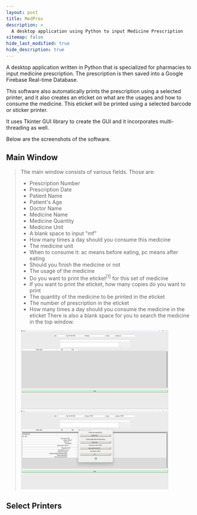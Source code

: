 ```yaml
---
layout: post
title: MedPres
description: >
  A desktop application using Python to input Medicine Prescription
sitemap: false
hide_last_modified: true
hide_description: true
---
```


A desktop application written in Python that is specialized for pharmacies to input medicine prescription. 
The prescription is then saved into a Google Firebase Real-time Database.

<!-- add description for searched medicines -->

This software also automatically prints the prescription using a selected printer, 
and it also creates an eticket on what are the usages and how to consume the medicine. 
This eticket will be printed using a selected barcode or sticker printer.

It uses Tkinter GUI library to create the GUI and it incorporates multi-threading as well.

Below are the screenshots of the software.

## Main Window ##
> The main window consists of various fields. Those are:
> - Prescription Number
> - Prescription Date
> - Patient Name
> - Patient's Age
> - Doctor Name
> - Medicine Name
> - Medicine Quantity
> - Medicine Unit
> - A blank space to input "mf"
> - How many times a day should you consume this medicine
> - The medicine unit
> - When to consume it: ac means before eating, pc means after eating
> - Should you finish the medicine or not
> - The usage of the medicine
> - Do you want to print the eticket<sup>[1]</sup> for this set of medicine
> - If you want to print the eticket, how many copies do you want to print
> - The quantity of the medicine to be printed in the eticket
> - The number of prescription in the eticket
> - How many times a day should you consume the medicine in the eticket
> There is also a blank space for you to search the medicine in the top window.
>
> <img src="../../assets/img/medpres/1.png" width="400px" title="Main Window"/>
> <img src="../../assets/img/medpres/2.png" width="400px" title="Main Window Filled"/>

## Select Printers ##